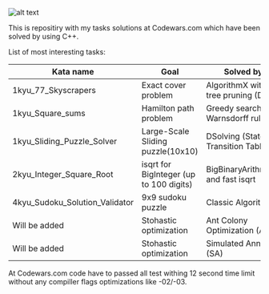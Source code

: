 
![alt text](https://www.codewars.com/users/harjke/badges/large)

This is repositiry with my tasks solutions at Codewars.com which have been solved by using C++.

List of most interesting tasks:

| Kata name                            | Goal                               | Solved by                          |
| ------------------------------------ | -------------------------------    | ---------------------------------- |
| 1kyu_77_Skyscrapers                  | Exact cover problem                | AlgorithmX with tree pruning (DLX) |
| 1kyu_Square_sums                     | Hamilton path problem              | Greedy search with Warnsdorff rule |
| 1kyu_Sliding_Puzzle_Solver           | Large-Scale Sliding puzzle(10x10)  | DSolving (State Transition Table)  |
| 2kyu_Integer_Square_Root             | isqrt for BigInteger (up to 100 digits)| BigBinaryArithmetic and fast isqrt |
| 4kyu_Sudoku_Solution_Validator       | 9x9 sudoku puzzle                  | Classic AlgorithmX                 |
| Will be added                        | Stohastic optimization             | Ant Colony Optimization (ACO)      |
| Will be added                        | Stohastic optimization             | Simulated Anneling (SA)            |

At Codewars.com code have to passed all test withing 12 second time limit without any compiller flags optimizations like -02/-03.
